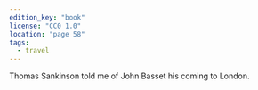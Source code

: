 ```yaml
---
edition_key: "book"
license: "CC0 1.0"
location: "page 58"
tags:
  - travel
---
```

Thomas Sankinson
told me of John Basset his coming to London.

